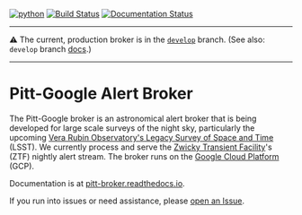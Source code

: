 [![python](https://img.shields.io/badge/python-3.7-g.svg)]()
[![Build Status](https://travis-ci.com/mwvgroup/Pitt-Google-Broker.svg?branch=master)](https://travis-ci.com/mwvgroup/Pitt-Google-Broker)
[![Documentation Status](https://readthedocs.org/projects/pitt-broker/badge/?version=latest)](https://pitt-broker.readthedocs.io/en/latest/?badge=latest)

---

:warning: The current, production broker is in the [`develop`](https://github.com/mwvgroup/Pitt-Google-Broker/tree/develop) branch. (See also: `develop` branch [docs](https://pitt-broker.readthedocs.io/en/develop/).)

---

# Pitt-Google Alert Broker

The Pitt-Google broker is an astronomical alert broker that is being developed for large scale surveys of the night sky, particularly the upcoming [Vera Rubin Observatory's Legacy Survey of Space and Time](https://www.lsst.org/) (LSST).
We currently process and serve the [Zwicky Transient Facility](https://www.ztf.caltech.edu/)'s (ZTF) nightly alert stream.
The broker runs on the [Google Cloud Platform](https://cloud.google.com) (GCP).

Documentation is at [pitt-broker.readthedocs.io](https://pitt-broker.readthedocs.io/).

If you run into issues or need assistance, please [open an Issue](https://github.com/mwvgroup/Pitt-Google-Broker/issues).
